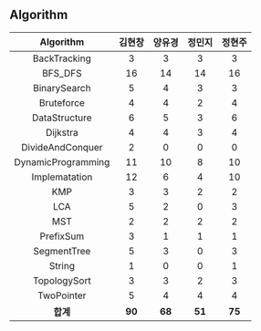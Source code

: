 ## Algorithm
|    Algorithm    | 김현창 | 양유경 | 정민지 | 정현주 |
| :-------------: | :----: | :----: | :----: | :----: |
|BackTracking|3|3|3|3|
|BFS_DFS|16|14|14|16|
|BinarySearch|5|4|3|3|
|Bruteforce|4|4|2|4|
|DataStructure|6|5|3|6|
|Dijkstra|4|4|3|4|
|DivideAndConquer|2|0|0|0|
|DynamicProgramming|11|10|8|10|
|Implematation|12|6|4|10|
|KMP|3|3|2|2|
|LCA|5|2|0|3|
|MST|2|2|2|2|
|PrefixSum|3|1|1|1|
|SegmentTree|5|3|0|3|
|String|1|0|0|1|
|TopologySort|3|3|2|3|
|TwoPointer|5|4|4|4|
| **합계** | **90**|**68**|**51**|**75**|

